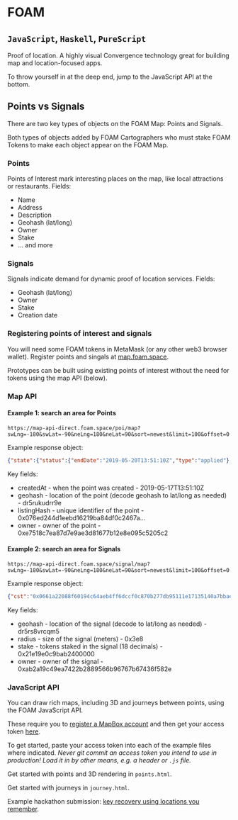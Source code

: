 # FOAM
## `JavaScript`, `Haskell`, `PureScript`

Proof of location. A highly visual Convergence technology great for building map and location-focused apps.

To throw yourself in at the deep end, jump to the JavaScript API at the bottom.

## Points vs Signals

There are two key types of objects on the FOAM Map: Points and Signals.

Both types of objects added by FOAM Cartographers who must stake FOAM Tokens to make each object appear on the FOAM Map.

### Points

Points of Interest mark interesting places on the map, like local attractions or restaurants. Fields:
 - Name
 - Address
 - Description
 - Geohash (lat/long)
 - Owner
 - Stake
 - … and more

### Signals

Signals indicate demand for dynamic proof of location services. Fields:
 - Geohash (lat/long)
 - Owner
 - Stake
 - Creation date

### Registering points of interest and signals

You will need some FOAM tokens in MetaMask (or any other web3 browser wallet). Register points and singals at [map.foam.space](https://map.foam.space). 

Prototypes can be built using existing points of interest without the need for tokens using the map API (below).

### Map API

#### Example 1: search an area for Points

```
https://map-api-direct.foam.space/poi/map?swLng=-180&swLat=-90&neLng=180&neLat=90&sort=newest&limit=100&offset=0
```
Example response object:
```JSON
{"state":{"status":{"endDate":"2019-05-20T13:51:10Z","type":"applied"},"createdAt":"2019-05-17T13:51:10Z","deposit":"0x56bc75e2d63100000"},"listingHash":"0x076ed244d1eebd16219ba84df0c2467a1f1e930ffbe1e85ae7b61013bb8a8d11","owner":"0xe7518c7ea87d7e9ae3d81677b12e8e095c5205c2","geohash":"dr5rukudrr9e","name":"United States Postal Service","tags":["Government","Scavenger Hunt","Retail"]}
```

Key fields:
- createdAt - when the point was created - 2019-05-17T13:51:10Z
- geohash - location of the point (decode geohash to lat/long as needed) - dr5rukudrr9e
- listingHash - unique identifier of the point - 0x076ed244d1eebd16219ba84df0c2467a…
- owner - owner of the point - 0xe7518c7ea87d7e9ae3d81677b12e8e095c5205c2


#### Example 2: search an area for Signals
```
https://map-api-direct.foam.space/signal/map?swLng=-180&swLat=-90&neLng=180&neLat=90&sort=newest&limit=100&offset=0
```
Example response object:
```JSON
{"cst":"0x0661a22088f60194c64aeb4ff6dccf0c870b277db95111e17135140a7bbaebdb","createdAt":"2018-12-04T17:24:57Z","radius":"0x3e8","stake":"0x21e19e0c9bab2400000","tokenId":"0x1","owner":"0xab2a19c49ea7422b2889566b96767b67436f582e","geohash":"dr5rs8vrcqm5","nftAddress":"0x36f16a0d35b866cdd0f3c3fa39e2ba8f48b099d2"}
```

Key fields:
- geohash - location of the signal (decode to lat/long as needed) - dr5rs8vrcqm5
- radius - size of the signal (meters) - 0x3e8
- stake - tokens staked in the signal (18 decimals) - 0x21e19e0c9bab2400000
- owner - owner of the signal - 0xab2a19c49ea7422b2889566b96767b67436f582e

### JavaScript API

You can draw rich maps, including 3D and journeys between points, using the FOAM JavaScript API.

These require you to [register a MapBox account](https://account.mapbox.com/auth/signup/) and then get your access token [here](https://www.mapbox.com/install/js/cdn-add/).

To get started, paste your access token into each of the example files where indicated. *Never git commit an access token you intend to use in production! Load it in by other means, e.g. a header or `.js` file.*

Get started with points and 3D rendering in `points.html`.

Get started with journeys in `journey.html`.

Example hackathon submission: [key recovery using locations you remember](https://devpost.com/software/mapcovery).
